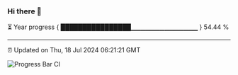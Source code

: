 ### Hi there 👋

⏳ Year progress { ████████████████▁▁▁▁▁▁▁▁▁▁▁▁▁▁ } 54.44 %

---

⏰ Updated on Thu, 18 Jul 2024 06:21:21 GMT

![Progress Bar CI](https://github.com/liununu/liununu/workflows/Progress%20Bar%20CI/badge.svg)
